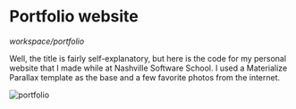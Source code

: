 # Portfolio website

*workspace/portfolio*

Well, the title is fairly self-explanatory, but here is the code for my personal website that I made while at Nashville Software School. I used a Materialize Parallax template as the base and a few favorite photos from the internet.

![portfolio](/public/images/portfolio.png?raw=true "portfolio website")

